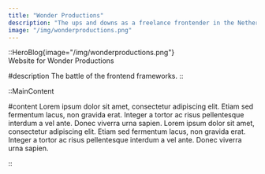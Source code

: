 ```yaml
---
title: "Wonder Productions"
description: "The ups and downs as a freelance frontender in the Netherlands. Learn from my journey."
image: "/img/wonderproductions.png"
---
```


<!-- Content of the page -->

::HeroBlog{image="/img/wonderproductions.png"}  
Website for Wonder Productions

#description
The battle of the frontend frameworks.
::

::MainContent

#content
Lorem ipsum dolor sit amet, consectetur adipiscing elit. Etiam sed fermentum lacus, non gravida erat. Integer a tortor ac risus pellentesque interdum a vel ante. Donec viverra urna sapien. Lorem ipsum dolor sit amet, consectetur adipiscing elit. Etiam sed fermentum lacus, non gravida erat. Integer a tortor ac risus pellentesque interdum a vel ante. Donec viverra urna sapien.

::
